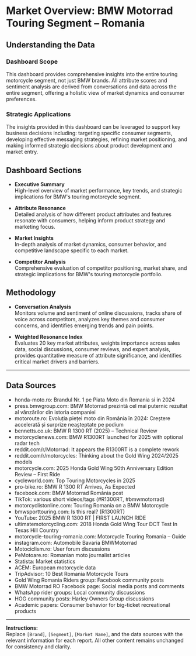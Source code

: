 # Market Overview: BMW Motorrad Touring Segment – Romania

## Understanding the Data

### Dashboard Scope
This dashboard provides comprehensive insights into the entire touring motorcycle segment, not just BMW brands. All attribute scores and sentiment analysis are derived from conversations and data across the entire segment, offering a holistic view of market dynamics and consumer preferences.

### Strategic Applications
The insights provided in this dashboard can be leveraged to support key business decisions including: targeting specific consumer segments, developing effective messaging strategies, refining market positioning, and making informed strategic decisions about product development and market entry.

## Dashboard Sections

- **Executive Summary**  
  High-level overview of market performance, key trends, and strategic implications for BMW's touring motorcycle segment.

- **Attribute Resonance**  
  Detailed analysis of how different product attributes and features resonate with consumers, helping inform product strategy and marketing focus.

- **Market Insights**  
  In-depth analysis of market dynamics, consumer behavior, and competitive landscape specific to each market.

- **Competitor Analysis**  
  Comprehensive evaluation of competitor positioning, market share, and strategic implications for BMW's touring motorcycle portfolio.

## Methodology

- **Conversation Analysis**  
  Monitors volume and sentiment of online discussions, tracks share of voice across competitors, analyzes key themes and consumer concerns, and identifies emerging trends and pain points.

- **Weighted Resonance Index**  
  Evaluates 20 key market attributes, weights importance across sales data, social discussions, consumer reviews, and expert analysis, provides quantitative measure of attribute significance, and identifies critical market drivers and barriers.

---

## Data Sources

- honda-moto.ro: Brandul Nr. 1 pe Piata Moto din Romania si in 2024
- press.bmwgroup.com: BMW Motorrad prezintă cel mai puternic rezultat al vânzărilor din istoria companiei
- motoroute.ro: Evoluția pieței moto din România în 2024: Creștere accelerată și surprize neașteptate pe podium
- bennetts.co.uk: BMW R 1300 RT (2025) – Technical Review
- motorcyclenews.com: BMW R1300RT launched for 2025 with optional radar tech
- reddit.com/r/Motorrad: It appears the R1300RT is a complete rework
- reddit.com/r/motorcycles: Thinking about the Gold Wing 2024/2025 models
- motorcycle.com: 2025 Honda Gold Wing 50th Anniversary Edition Review – First Ride
- cycleworld.com: Top Touring Motorcycles in 2025
- pro-bike.ro: BMW R 1300 RT Arrives, As Expected
- facebook.com: BMW Motorrad România post
- TikTok: various short videos/tags (#R1300RT, #bmwmotorrad)
- motorcyclistonline.com: Touring Romania on a BMW Motorcycle
- bmwsporttouring.com: Is this real? (R1300RT)
- YouTube: 2025 BMW R 1300 RT | FIRST LAUNCH RIDE
- ultimatemotorcycling.com: 2018 Honda Gold Wing Tour DCT Test In Texas Hill Country
- motorcycle-touring-romania.com: Motorcycle Touring Romania – Guide
- instagram.com: Automobile Bavaria BMWMotorrad
- Motociclism.ro: User forum discussions
- PeMotoare.ro: Romanian moto journalist articles
- Statista: Market statistics
- ACEM: European motorcycle data
- TripAdvisor: 10 Best Romania Motorcycle Tours
- Gold Wing Romania Riders group: Facebook community posts
- BMW Motorrad RO Facebook page: Social media posts and comments
- WhatsApp rider groups: Local community discussions
- HOG community posts: Harley Owners Group discussions
- Academic papers: Consumer behavior for big-ticket recreational products

---

**Instructions:**  
Replace `[Brand]`, `[Segment]`, `[Market Name]`, and the data sources with the relevant information for each report. All other content remains unchanged for consistency and clarity.